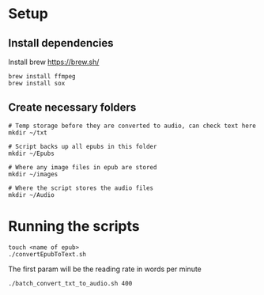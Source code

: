 # Setup

## Install dependencies

Install brew https://brew.sh/
```
brew install ffmpeg
brew install sox
```

## Create necessary folders
```
# Temp storage before they are converted to audio, can check text here
mkdir ~/txt

# Script backs up all epubs in this folder
mkdir ~/Epubs

# Where any image files in epub are stored
mkdir ~/images

# Where the script stores the audio files
mkdir ~/Audio
```

# Running the scripts
```
touch <name of epub>
./convertEpubToText.sh
```

The first param will be the reading rate in words per minute
```
./batch_convert_txt_to_audio.sh 400
```



